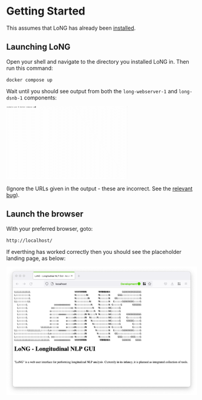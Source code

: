 # Getting Started

This assumes that LoNG has already been [installed](installation.md).


## Launching LoNG

Open your shell and navigate to the directory you installed LoNG in. Then run this command:
```
docker compose up
```

Wait until you should see output from both the `long-webserver-1` and `long-dsnb-1` components:

![Image](./images/docker_compose_up.gif)

(Ignore the URLs given in the output - these are incorrect. See the [relevant bug](https://github.com/Maria-Liakata-NLP-Group/long/issues/24)).

## Launch the browser

With your preferred browser, goto:
```
http://localhost/
```

If everthing has worked correctly then you should see the placeholder landing page, as below:

![Image](./images/placeholder_landing_page.png)
